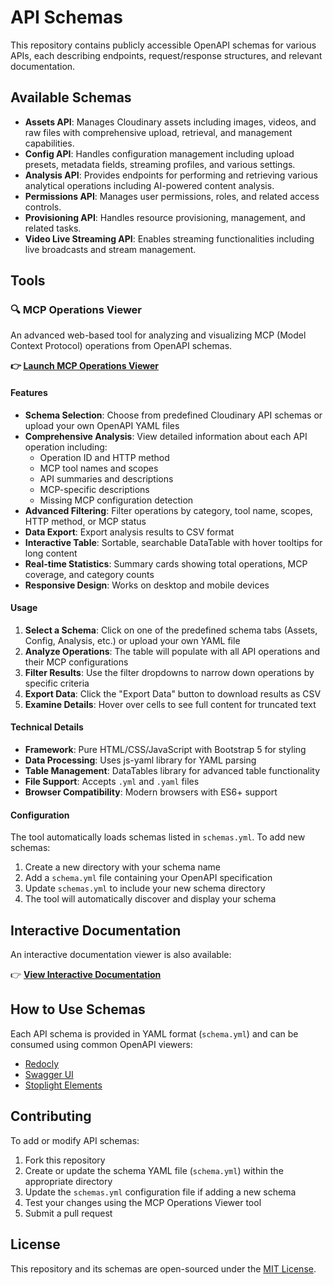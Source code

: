 # API Schemas

This repository contains publicly accessible OpenAPI schemas for various APIs, each describing endpoints, request/response structures, and relevant documentation.

## Available Schemas

- **Assets API**: Manages Cloudinary assets including images, videos, and raw files with comprehensive upload, retrieval, and management capabilities.
- **Config API**: Handles configuration management including upload presets, metadata fields, streaming profiles, and various settings.
- **Analysis API**: Provides endpoints for performing and retrieving various analytical operations including AI-powered content analysis.
- **Permissions API**: Manages user permissions, roles, and related access controls.
- **Provisioning API**: Handles resource provisioning, management, and related tasks.
- **Video Live Streaming API**: Enables streaming functionalities including live broadcasts and stream management.

## Tools

### 🔍 MCP Operations Viewer

An advanced web-based tool for analyzing and visualizing MCP (Model Context Protocol) operations from OpenAPI schemas.

**👉 [Launch MCP Operations Viewer](https://cloudinary.github.io/api-schemas/mcp-operations-viewer.html)**

#### Features

- **Schema Selection**: Choose from predefined Cloudinary API schemas or upload your own OpenAPI YAML files
- **Comprehensive Analysis**: View detailed information about each API operation including:
  - Operation ID and HTTP method
  - MCP tool names and scopes
  - API summaries and descriptions
  - MCP-specific descriptions
  - Missing MCP configuration detection
- **Advanced Filtering**: Filter operations by category, tool name, scopes, HTTP method, or MCP status
- **Data Export**: Export analysis results to CSV format
- **Interactive Table**: Sortable, searchable DataTable with hover tooltips for long content
- **Real-time Statistics**: Summary cards showing total operations, MCP coverage, and category counts
- **Responsive Design**: Works on desktop and mobile devices

#### Usage

1. **Select a Schema**: Click on one of the predefined schema tabs (Assets, Config, Analysis, etc.) or upload your own YAML file
2. **Analyze Operations**: The table will populate with all API operations and their MCP configurations
3. **Filter Results**: Use the filter dropdowns to narrow down operations by specific criteria
4. **Export Data**: Click the "Export Data" button to download results as CSV
5. **Examine Details**: Hover over cells to see full content for truncated text

#### Technical Details

- **Framework**: Pure HTML/CSS/JavaScript with Bootstrap 5 for styling
- **Data Processing**: Uses js-yaml library for YAML parsing
- **Table Management**: DataTables library for advanced table functionality
- **File Support**: Accepts `.yml` and `.yaml` files
- **Browser Compatibility**: Modern browsers with ES6+ support

#### Configuration

The tool automatically loads schemas listed in `schemas.yml`. To add new schemas:

1. Create a new directory with your schema name
2. Add a `schema.yml` file containing your OpenAPI specification
3. Update `schemas.yml` to include your new schema directory
4. The tool will automatically discover and display your schema

## Interactive Documentation

An interactive documentation viewer is also available:

👉 **[View Interactive Documentation](https://cloudinary.github.io/api-schemas/index.html)**

## How to Use Schemas

Each API schema is provided in YAML format (`schema.yml`) and can be consumed using common OpenAPI viewers:

- [Redocly](https://redocly.com/redoc/)
- [Swagger UI](https://swagger.io/tools/swagger-ui/)
- [Stoplight Elements](https://stoplight.io/open-source/elements)

## Contributing

To add or modify API schemas:

1. Fork this repository
2. Create or update the schema YAML file (`schema.yml`) within the appropriate directory
3. Update the `schemas.yml` configuration file if adding a new schema
4. Test your changes using the MCP Operations Viewer tool
5. Submit a pull request

## License

This repository and its schemas are open-sourced under the [MIT License](LICENSE).
